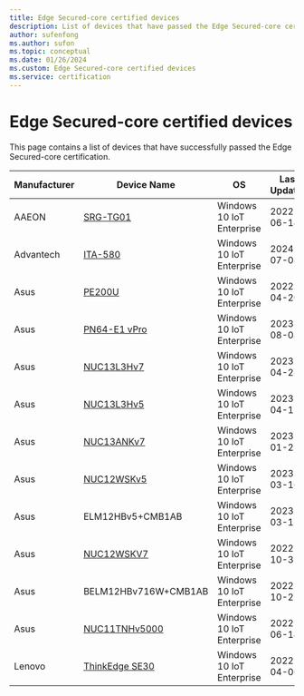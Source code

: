```yaml
---
title: Edge Secured-core certified devices
description: List of devices that have passed the Edge Secured-core certifications
author: sufenfong
ms.author: sufon
ms.topic: conceptual 
ms.date: 01/26/2024
ms.custom: Edge Secured-core certified devices
ms.service: certification
---
```


# Edge Secured-core certified devices
This page contains a list of devices that have successfully passed the Edge Secured-core certification.

|Manufacturer|Device Name|OS|Last Updated|
---|---|---|---
|AAEON|[SRG-TG01](https://newdata.aaeon.com.tw/DOWNLOAD/2014%20datasheet/Systems/SRG-TG01.pdf)|Windows 10 IoT Enterprise|2022-06-14|
|Advantech|[ITA-580](https://www.advantech.com/en-eu/products/5130beef-2b81-41f7-a89b-2c43c1f2b6e9/ita-580/mod_bf7b0383-e6b2-49d7-9181-b6fc752e188b)|Windows 10 IoT Enterprise|2024-07-08|
|Asus|[PE200U](https://www.asus.com/networking-iot-servers/aiot-industrial-solutions/embedded-computers-edge-ai-systems/pe200u/)|Windows 10 IoT Enterprise|2022-04-20|
|Asus|[PN64-E1 vPro](https://www.asus.com/ca-en/displays-desktops/mini-pcs/pn-series/asus-expertcenter-pn64-e1/)|Windows 10 IoT Enterprise|2023-08-08|
|Asus|[NUC13L3Hv7](https://www.asus.com/us/displays-desktops/nucs/nuc-mini-pcs/asus-nuc-13-pro/)|Windows 10 IoT Enterprise|2023-04-28|
|Asus|[NUC13L3Hv5](https://www.asus.com/us/displays-desktops/nucs/nuc-mini-pcs/asus-nuc-13-pro/)|Windows 10 IoT Enterprise|2023-04-12|
|Asus|[NUC13ANKv7](https://www.asus.com/us/displays-desktops/nucs/nuc-mini-pcs/asus-nuc-13-pro/)|Windows 10 IoT Enterprise|2023-01-27|
|Asus|[NUC12WSKv5](https://www.asus.com/us/displays-desktops/nucs/nuc-kits/asus-nuc-12-pro/)|Windows 10 IoT Enterprise|2023-03-16|
|Asus|ELM12HBv5+CMB1AB|Windows 10 IoT Enterprise|2023-03-17|
|Asus|[NUC12WSKV7](https://www.asus.com/us/displays-desktops/nucs/nuc-kits/asus-nuc-12-pro/)|Windows 10 IoT Enterprise|2022-10-31|
|Asus|BELM12HBv716W+CMB1AB|Windows 10 IoT Enterprise|2022-10-25|
|Asus|[NUC11TNHv5000](https://www.asus.com/us/displays-desktops/nucs/nuc-kits/nuc-11-pro-kit/)|Windows 10 IoT Enterprise|2022-06-14|
|Lenovo|[ThinkEdge SE30](https://www.lenovo.com/us/en/p/desktops/thinkedge/thinkedge-se30/len102c0004)|Windows 10 IoT Enterprise|2022-04-06|
